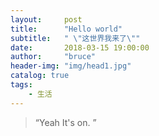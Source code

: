 ```yaml
---
layout:     post
title:      "Hello world"
subtitle:   " \"这世界我来了\""
date:       2018-03-15 19:00:00
author:     "bruce"
header-img: "img/head1.jpg"
catalog: true
tags:
    - 生活
---
```


> “Yeah It's on. ”





